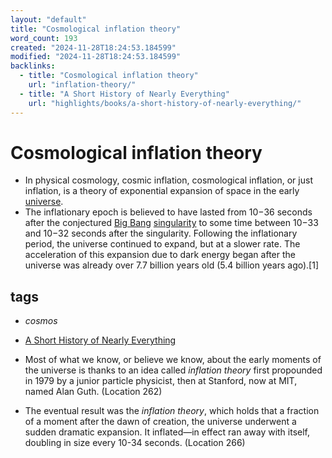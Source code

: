 ```yaml
---
layout: "default"
title: "Cosmological inflation theory"
word_count: 193
created: "2024-11-28T18:24:53.184599"
modified: "2024-11-28T18:24:53.184599"
backlinks:
  - title: "Cosmological inflation theory"
    url: "inflation-theory/"
  - title: "A Short History of Nearly Everything"
    url: "highlights/books/a-short-history-of-nearly-everything/"
---
```

# Cosmological inflation theory


- In physical cosmology, cosmic inflation, cosmological inflation, or just inflation, is a theory of exponential expansion of space in the early [universe](docs/universe/index/). 
- The inflationary epoch is believed to have lasted from 10−36 seconds after the conjectured [Big Bang](docs/big-bang/index/) [singularity](docs/singularity/index/) to some time between 10−33 and 10−32 seconds after the singularity. Following the inflationary period, the universe continued to expand, but at a slower rate. The acceleration of this expansion due to dark energy began after the universe was already over 7.7 billion years old (5.4 billion years ago).[1]

## tags

- *cosmos*
- [A Short History of Nearly Everything](docs/highlights/books/a-short-history-of-nearly-everything/index/)

- Most of what we know, or believe we know, about the early moments of the universe is thanks to an idea called *inflation theory* first propounded in 1979 by a junior particle physicist, then at Stanford, now at MIT, named Alan Guth. (Location 262)
- The eventual result was the *inflation theory*, which holds that a fraction of a moment after the dawn of creation, the universe underwent a sudden dramatic expansion. It inflated—in effect ran away with itself, doubling in size every 10-34 seconds. (Location 266)

